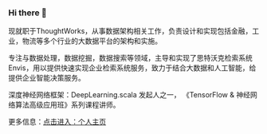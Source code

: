 ### Hi there 👋

现就职于ThoughtWorks，从事数据架构相关工作，负责设计和实现包括金融，工业，物流等多个行业的大数据平台的架构和实施。

专注与数据处理，数据挖掘，数据搜索等领域，主导和实现了思特沃克检索系统Envis，用以提供快速实现企业检索系统服务，致力于结合大数据和人工智能，给提供企业智能决策服务。

深度神经网络框架：DeepLearning.scala 发起人之一， 《TensorFlow & 神经网络算法高级应用班》系列课程讲师。

更多信息：[点击进入：个人主页](https://baifachuan.com)


<!--
**baifachuan/baifachuan** is a ✨ _special_ ✨ repository because its `README.md` (this file) appears on your GitHub profile.

Here are some ideas to get you started:

- 🔭 I’m currently working on ...
- 🌱 I’m currently learning ...
- 👯 I’m looking to collaborate on ...
- 🤔 I’m looking for help with ...
- 💬 Ask me about ...
- 📫 How to reach me: ...
- 😄 Pronouns: ...
- ⚡ Fun fact: ...
-->
